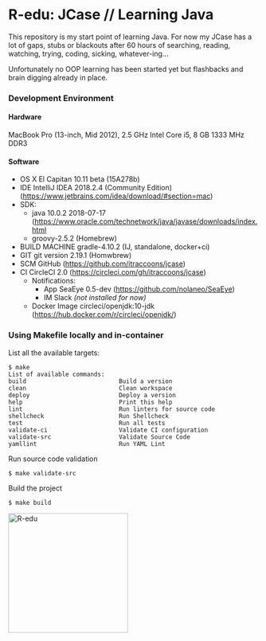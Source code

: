 # R-edu: JCase // Learning Java
This repository is my start point of learning Java.
For now my JCase has a lot of gaps, stubs or blackouts after 60 hours of
searching, reading, watching, trying, coding, sicking, whatever-ing...

Unfortunately no OOP learning has been started yet but flashbacks and brain digging already in place.

### Development Environment

#### Hardware
MacBook Pro (13-inch, Mid 2012),  2.5 GHz Intel Core i5, 8 GB 1333 MHz DDR3	
	    
#### Software	
  * OS X El Capitan 10.11 beta (15A278b)	
  * IDE IntelliJ IDEA 2018.2.4 (Community Edition) (https://www.jetbrains.com/idea/download/#section=mac)
  * SDK:
    * java 10.0.2 2018-07-17 (https://www.oracle.com/technetwork/java/javase/downloads/index.html
    * groovy-2.5.2 (Homebrew)
  * BUILD MACHINE gradle-4.10.2 (IJ, standalone, docker+ci)
  * GIT	git version 2.19.1 (Homwbrew)
  * SCM	GitHub (https://github.com/itraccoons/jcase)
  * CI CircleCI 2.0 (https://circleci.com/gh/itraccoons/jcase)
    * Notifications:
      * App SeaEye 0.5-dev (https://github.com/nolaneo/SeaEye)
      * IM Slack _(not installed for now)_	
    * Docker Image circleci/openjdk:10-jdk (https://hub.docker.com/r/circleci/openjdk/)

### Using Makefile locally and in-container
List all the available targets:

	$ make
    List of available commands:
    build                          Build a version
    clean                          Clean workspace
    deploy                         Deploy a version
    help                           Print this help
    lint                           Run linters for source code
    shellcheck                     Run Shellcheck
    test                           Run all tests
    validate-ci                    Validate CI configuration
    validate-src                   Validate Source Code
    yamllint                       Run YAML Lint

Run source code validation

	$ make validate-src

Build the project

	$ make build

<p align="left">
  <img src="https://scontent.fhrk1-1.fna.fbcdn.net/v/t1.0-9/43756480_1194500660718042_3407559282357436416_n.png?_nc_cat=105&_nc_ht=scontent.fhrk1-1.fna&oh=454789711c1d02145e22f8c492a421b5&oe=5C8A76E0" width="240" title="R-edu"
</p>
